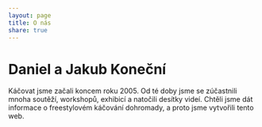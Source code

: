 ```yaml
---
layout: page
title: O nás
share: true
---
```


# Daniel a Jakub Koneční

Káčovat jsme začali koncem roku 2005. Od té doby jsme se zúčastnili mnoha soutěží, workshopů,
exhibicí a natočili desítky videí. Chtěli jsme dát informace o freestylovém káčování dohromady, a proto jsme vytvořili tento web.
